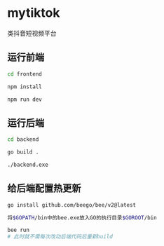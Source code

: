 # mytiktok
类抖音短视频平台

## 运行前端
```bash
cd frontend

npm install

npm run dev
```

## 运行后端
```bash
cd backend

go build .

./backend.exe
```

## 给后端配置热更新
```bash
go install github.com/beego/bee/v2@latest

将$GOPATH/bin中的bee.exe放入GO的执行目录$GOROOT/bin

bee run
# 此时就不需每次改动后端代码后重新build
```
